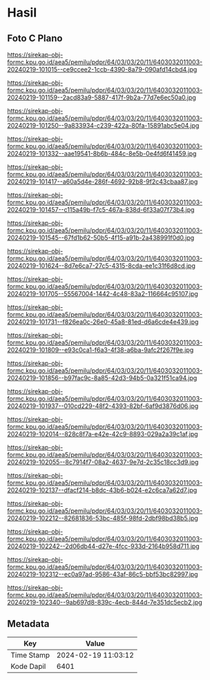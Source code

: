 # Hasil

## Foto C Plano

https://sirekap-obj-formc.kpu.go.id/aea5/pemilu/pdpr/64/03/03/20/11/6403032011003-20240219-101015--ce9ccee2-1ccb-4390-8a79-090afd14cbd4.jpg

https://sirekap-obj-formc.kpu.go.id/aea5/pemilu/pdpr/64/03/03/20/11/6403032011003-20240219-101159--2acd83a9-5887-417f-9b2a-77d7e6ec50a0.jpg

https://sirekap-obj-formc.kpu.go.id/aea5/pemilu/pdpr/64/03/03/20/11/6403032011003-20240219-101250--9a833934-c239-422a-80fa-15891abc5e04.jpg

https://sirekap-obj-formc.kpu.go.id/aea5/pemilu/pdpr/64/03/03/20/11/6403032011003-20240219-101332--aae19541-8b6b-484c-8e5b-0e4fd6f41459.jpg

https://sirekap-obj-formc.kpu.go.id/aea5/pemilu/pdpr/64/03/03/20/11/6403032011003-20240219-101417--a60a5d4e-286f-4692-92b8-9f2c43cbaa87.jpg

https://sirekap-obj-formc.kpu.go.id/aea5/pemilu/pdpr/64/03/03/20/11/6403032011003-20240219-101457--c115a49b-f7c5-467a-838d-6f33a07f73b4.jpg

https://sirekap-obj-formc.kpu.go.id/aea5/pemilu/pdpr/64/03/03/20/11/6403032011003-20240219-101545--67fd1b62-50b5-4f15-a91b-2a438991f0d0.jpg

https://sirekap-obj-formc.kpu.go.id/aea5/pemilu/pdpr/64/03/03/20/11/6403032011003-20240219-101624--8d7e6ca7-27c5-4315-8cda-ee1c31f6d8cd.jpg

https://sirekap-obj-formc.kpu.go.id/aea5/pemilu/pdpr/64/03/03/20/11/6403032011003-20240219-101705--55567004-1442-4c48-83a2-116664c95107.jpg

https://sirekap-obj-formc.kpu.go.id/aea5/pemilu/pdpr/64/03/03/20/11/6403032011003-20240219-101731--f826ea0c-26e0-45a8-81ed-d6a6cde4e439.jpg

https://sirekap-obj-formc.kpu.go.id/aea5/pemilu/pdpr/64/03/03/20/11/6403032011003-20240219-101809--e93c0ca1-f6a3-4f38-a6ba-9afc2f267f9e.jpg

https://sirekap-obj-formc.kpu.go.id/aea5/pemilu/pdpr/64/03/03/20/11/6403032011003-20240219-101856--b97fac9c-8a85-42d3-94b5-0a321f51ca94.jpg

https://sirekap-obj-formc.kpu.go.id/aea5/pemilu/pdpr/64/03/03/20/11/6403032011003-20240219-101937--010cd229-48f2-4393-82bf-6af9d3876d06.jpg

https://sirekap-obj-formc.kpu.go.id/aea5/pemilu/pdpr/64/03/03/20/11/6403032011003-20240219-102014--828c8f7a-e42e-42c9-8893-029a2a39c1af.jpg

https://sirekap-obj-formc.kpu.go.id/aea5/pemilu/pdpr/64/03/03/20/11/6403032011003-20240219-102055--8c7914f7-08a2-4637-9e7d-2c35c18cc3d9.jpg

https://sirekap-obj-formc.kpu.go.id/aea5/pemilu/pdpr/64/03/03/20/11/6403032011003-20240219-102137--dfacf214-b8dc-43b6-b024-e2c6ca7a62d7.jpg

https://sirekap-obj-formc.kpu.go.id/aea5/pemilu/pdpr/64/03/03/20/11/6403032011003-20240219-102212--82681836-53bc-485f-98fd-2dbf98bd38b5.jpg

https://sirekap-obj-formc.kpu.go.id/aea5/pemilu/pdpr/64/03/03/20/11/6403032011003-20240219-102242--2d06db44-d27e-4fcc-933d-2164b958d711.jpg

https://sirekap-obj-formc.kpu.go.id/aea5/pemilu/pdpr/64/03/03/20/11/6403032011003-20240219-102312--ec0a97ad-9586-43af-86c5-bbf53bc82997.jpg

https://sirekap-obj-formc.kpu.go.id/aea5/pemilu/pdpr/64/03/03/20/11/6403032011003-20240219-102340--9ab697d8-839c-4ecb-844d-7e351dc5ecb2.jpg


## Metadata

| Key        | Value               |
| ---------- | ------------------- |
| Time Stamp | 2024-02-19 11:03:12 |
| Kode Dapil | 6401                |



